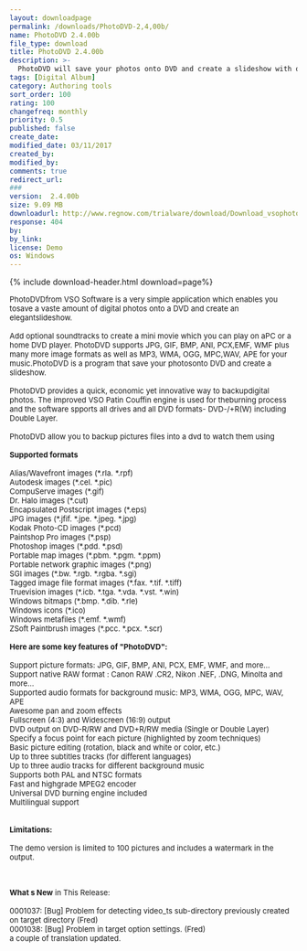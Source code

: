```yaml
---
layout: downloadpage
permalink: /downloads/PhotoDVD-2,4,00b/
name: PhotoDVD 2.4.00b
file_type: download
title: PhotoDVD 2.4.00b
description: >-
  PhotoDVD will save your photos onto DVD and create a slideshow with optional soundtracks
tags: [Digital Album]
category: Authoring tools
sort_order: 100
rating: 100
changefreq: monthly
priority: 0.5
published: false
create_date: 
modified_date: 03/11/2017
created_by: 
modified_by: 
comments: true
redirect_url: 
### 
version:  2.4.00b
size: 9.09 MB
downloadurl: http://www.regnow.com/trialware/download/Download_vsophotodvd_setup_234.exe?item=7553 5&affiliate=22260
response: 404
by: 
by_link: 
license: Demo 
os: Windows
---
```


{% include download-header.html download=page%}

<p style="fix-download-text !important">
<p><font size="2"><p>PhotoDVDfrom VSO Software is a very simple application which enables you tosave a vaste amount of digital photos onto a DVD and create an elegantslideshow. <br />
<br />
Add optional soundtracks to create a mini movie which you can play on aPC or a home DVD player. PhotoDVD supports JPG, GIF, BMP, ANI, PCX,EMF, WMF plus many more image formats as well as MP3, WMA, OGG, MPC,WAV, APE for your music.PhotoDVD is a program that save your photosonto DVD and create a slideshow. <br />
<br />
PhotoDVD provides a quick, economic yet innovative way to backupdigital photos. The improved VSO Patin Couffin engine is used for theburning process and the software spports all drives and all DVD formats- DVD-/+R(W) including Double Layer. <br />
<br />
PhotoDVD allow you to backup pictures files into a dvd to watch them using <br />
<br />
<strong>Supported formats</strong><br />
<br />
Alias/Wavefront images (*.rla. *.rpf) <br />
Autodesk images (*.cel. *.pic) <br />
CompuServe images (*.gif) <br />
Dr. Halo images (*.cut) <br />
Encapsulated Postscript images (*.eps) <br />
JPG images (*.jfif. *.jpe. *.jpeg. *.jpg) <br />
Kodak Photo-CD images (*.pcd) <br />
Paintshop Pro images (*.psp) <br />
Photoshop images (*.pdd. *.psd) <br />
Portable map images (*.pbm. *.pgm. *.ppm) <br />
Portable network graphic images (*.png) <br />
SGI images (*.bw. *.rgb. *.rgba. *.sgi) <br />
Tagged image file format images (*.fax. *.tif. *.tiff) <br />
Truevision images (*.icb. *.tga. *.vda. *.vst. *.win) <br />
Windows bitmaps (*.bmp. *.dib. *.rle) <br />
Windows icons (*.ico) <br />
Windows metafiles (*.emf. *.wmf) <br />
ZSoft Paintbrush images (*.pcc. *.pcx. *.scr)<br />
<br />
<span><strong>Here are some key features of "PhotoDVD":</strong></span><br />
<br />
Support picture formats: JPG, GIF, BMP, ANI, PCX, EMF, WMF, and more...<br />
Support native RAW format : Canon RAW .CR2, Nikon .NEF, .DNG, Minolta and more...<br />
Supported audio formats for background music: MP3, WMA, OGG, MPC, WAV, APE<br />
Awesome pan and zoom effects<br />
Fullscreen (4:3) and Widescreen (16:9) output<br />
DVD output on DVD-R/RW and DVD+R/RW media (Single or Double Layer)<br />
Specify a focus point for each picture (highlighted by zoom techniques)<br />
Basic picture editing (rotation, black and white or color, etc.)<br />
Up to three subtitles tracks (for different languages)<br />
Up to three audio tracks for different background music<br />
Supports both PAL and NTSC formats<br />
Fast and highgrade MPEG2 encoder<br />
Universal DVD burning engine included<br />
Multilingual support <br />
<br />
<br />
<span><strong>Limitations:</strong></span><br />
<br />
The demo version is limited to 100 pictures and includes a watermark in the output. </p>
<div class="celltext_big"><br />
<br />
<strong>What s New</strong> in This Release:<br />
<br />
0001037: [Bug] Problem for detecting video_ts sub-directory previously created on target directory (Fred)<br />
0001038: [Bug] Problem in target option settings. (Fred)<br />
a couple of translation updated.</div></p></p>
